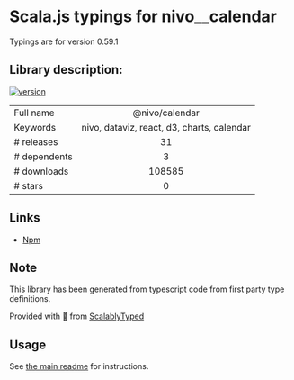 
# Scala.js typings for nivo__calendar

Typings are for version 0.59.1

## Library description:
[![version](https://img.shields.io/npm/v/@nivo/calendar.svg?style=flat-square)](https://www.npmjs.com/package/@nivo/calendar)

|                    |                 |
| ------------------ | :-------------: |
| Full name          | @nivo/calendar |
| Keywords           | nivo, dataviz, react, d3, charts, calendar |
| # releases         | 31 |
| # dependents       | 3 |
| # downloads        | 108585 |
| # stars            | 0 |

## Links
- [Npm](https://www.npmjs.com/package/%40nivo%2Fcalendar)
    


## Note
This library has been generated from typescript code from first party type definitions.

Provided with :purple_heart: from [ScalablyTyped](https://github.com/oyvindberg/ScalablyTyped)

## Usage
See [the main readme](../../readme.md) for instructions.


